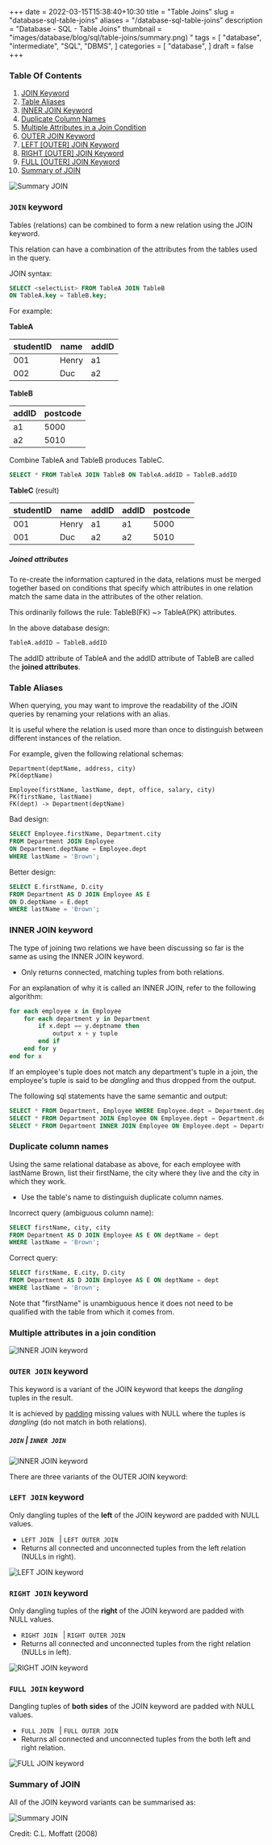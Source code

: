 +++
date = 2022-03-15T15:38:40+10:30
title = "Table Joins"
slug = "database-sql-table-joins"
aliases = "/database-sql-table-joins"
description = "Database - SQL - Table Joins"
thumbnail = "images/database/blog/sql/table-joins/summary.png) "
tags = [
    "database",
    "intermediate",
    "SQL",
    "DBMS",
]
categories = [
    "database",
]
draft = false
+++

### Table Of Contents

1. [JOIN Keyword](#join-keyword)
1. [Table Aliases](#table-aliases)
1. [INNER JOIN Keyword](#inner-join-keyword)
1. [Duplicate Column Names](#duplicate-column-names)
1. [Multiple Attributes in a Join
Condition](#multiple-attributes-in-a-join-condition)
1. [OUTER JOIN Keyword](#outer-join-keyword)
1. [LEFT [OUTER] JOIN Keyword](#left-join-keyword)
1. [RIGHT [OUTER] JOIN Keyword](#right-join-keyword)
1. [FULL [OUTER] JOIN Keyword](#full-join-keyword)
1. [Summary of JOIN](#summary-of-join)

![Summary JOIN](/images/database/blog/sql/table-joins/summary.png)

### `JOIN` keyword

Tables (relations) can be combined to form a new relation using the JOIN keyword.

This relation can have a combination of the attributes from the tables
used in the query.

JOIN syntax:

```sql
SELECT <selectList> FROM TableA JOIN TableB
ON TableA.key = TableB.key;
```

For example:

**TableA**

| studentID | name  | addID |
| ---       | ---   | ---   |
| 001       | Henry | a1    |
| 002       | Duc   | a2    |

**TableB**

| addID | postcode |
| ---   | ---      |
| a1    | 5000     |
| a2    | 5010     |

Combine TableA and TableB produces TableC.

```sql
SELECT * FROM TableA JOIN TableB ON TableA.addID = TableB.addID
```

**TableC** (result)

| studentID | name  | addID | addID | postcode |
| ---       | ---   | ---   | ---   | ---      |
| 001       | Henry | a1    | a1    | 5000     |
| 001       | Duc   | a2    | a2    | 5010     |

##### Joined attributes

To re-create the information captured in the data, relations must be
merged together based on conditions that specify which attributes in one
relation match the same data in the attributes of the other relation.

This ordinarily follows the rule: TableB(FK) ~> TableA(PK) attributes.

In the above database design:

```sql
TableA.addID = TableB.addID
```

The addID attribute of TableA and the addID attribute of TableB are
called the **joined attributes**.

### Table Aliases

When querying, you may want to improve the readability of the JOIN
queries by renaming your relations with an alias.

It is useful where the relation is used more than once to distinguish
between different instances of the relation.

For example, given the following relational schemas:

```text
Department(deptName, address, city)
PK(deptName)

Employee(firstName, lastName, dept, office, salary, city)
PK(firstName, lastName)
FK(dept) -> Department(deptName)
```

Bad design:

```sql
SELECT Employee.firstName, Department.city
FROM Department JOIN Employee
ON Department.deptName = Employee.dept
WHERE lastName = 'Brown';
```

Better design:

```sql
SELECT E.firstName, D.city
FROM Department AS D JOIN Employee AS E
ON D.deptName = E.dept
WHERE lastName = 'Brown';
```

### INNER JOIN keyword

The type of joining two relations we have been discussing so far is the
same as using the INNER JOIN keyword.

- Only returns connected, matching tuples from both relations.

For an explanation of why it is called an INNER JOIN, refer to the
following algorithm:

```sql
for each employee x in Employee
    for each department y in Department
        if x.dept == y.deptname then
            output x + y tuple
        end if
    end for y
end for x
```

If an employee's tuple does not match any department's tuple in a join,
the employee's tuple is said to be *dangling* and thus dropped from the
output.

The following sql statements have the same semantic and output:

```sql
SELECT * FROM Department, Employee WHERE Employee.dept = Department.deptName
SELECT * FROM Department JOIN Employee ON Employee.dept = Department.deptName
SELECT * FROM Department INNER JOIN Employee ON Employee.dept = Department.deptName
```

### Duplicate column names

Using the same relational database as above, for each employee with
lastName Brown, list their firstName, the city where they live and the
city in which they work.

- Use the table's name to distinguish duplicate column names.

Incorrect query (ambiguous column name):

```sql
SELECT firstName, city, city
FROM Department AS D JOIN Employee AS E ON deptName = dept
WHERE lastName = 'Brown';
```

Correct query:

```sql
SELECT firstName, E.city, D.city
FROM Department AS D JOIN Employee AS E ON deptName = dept
WHERE lastName = 'Brown';
```

Note that "firstName" is unambiguous hence it does not need to be
qualified with the table from which it comes from.

### Multiple attributes in a join condition

![INNER JOIN keyword](/images/database/blog/sql/table-joins/multi-attributes.png)

### `OUTER JOIN` keyword

This keyword is a variant of the JOIN keyword that keeps the *dangling*
tuples in the result.

It is achieved by
[padding](https://www.oxfordlearnersdictionaries.com/definition/english/pad_2)
missing values with NULL where the tuples is *dangling* (do not match in
both relations).

##### `JOIN` | `INNER JOIN`

![INNER JOIN keyword](/images/database/blog/sql/table-joins/inner-join.png)

There are three variants of the OUTER JOIN keyword:

### `LEFT JOIN` keyword

Only dangling tuples of the **left** of the JOIN keyword are padded with
NULL values.

- `LEFT JOIN ` | `LEFT OUTER JOIN`
- Returns all connected and unconnected tuples from the left relation
(NULLs in right).

![LEFT JOIN keyword](/images/database/blog/sql/table-joins/left-join.png)

### `RIGHT JOIN` keyword

Only dangling tuples of the **right** of the JOIN keyword are padded
with NULL values.

- `RIGHT JOIN ` | `RIGHT OUTER JOIN`
- Returns all connected and unconnected tuples from the right relation
(NULLs in left).

![RIGHT JOIN keyword](/images/database/blog/sql/table-joins/right-join.png)

### `FULL JOIN` keyword

Dangling tuples of **both sides** of the JOIN keyword are padded with
NULL values.

- `FULL JOIN ` | `FULL OUTER JOIN`
- Returns all connected and unconnected tuples from the both left and
right relation.

![FULL JOIN keyword](/images/database/blog/sql/table-joins/full-join.png)

### Summary of JOIN

All of the JOIN keyword variants can be summarised as:

![Summary JOIN](/images/database/blog/sql/table-joins/summary.png)

Credit: C.L. Moffatt (2008)
